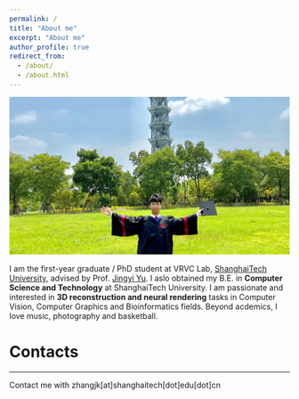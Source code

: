 ```yaml
---
permalink: /
title: "About me"
excerpt: "About me"
author_profile: true
redirect_from: 
  - /about/
  - /about.html
---
```

![Cover](/images/gradulation-cut.jpg)

I am the first-year graduate / PhD student at VRVC Lab, [ShanghaiTech University](https://www.shanghaitech.edu.cn/), advised by Prof. [Jingyi Yu](http://www.yu-jingyi.com/cv/). I aslo obtained my B.E. in **Computer Science and Technology** at ShanghaiTech University. I am passionate and interested in **3D reconstruction and neural rendering** tasks in Computer Vision, Computer Graphics and Bioinformatics fields. Beyond acdemics, I love music, photography and basketball.

# Contacts
------
Contact me with zhangjk\[at\]shanghaitech\[dot\]edu\[dot\]cn
